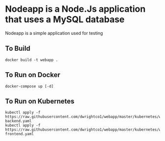 # Nodeapp is a Node.Js application that uses a MySQL database
Nodeapp is a simple application used for testing

## To Build
```
docker build -t webapp .
```

## To Run on Docker
```
docker-compose up [-d]
```

## To Run on Kubernetes
```
kubectl apply -f https://raw.githubusercontent.com/dwrightco1/webapp/master/kubernetes/webapp-backend.yaml
kubectl apply -f https://raw.githubusercontent.com/dwrightco1/webapp/master/kubernetes/webapp-frontend.yaml
```
